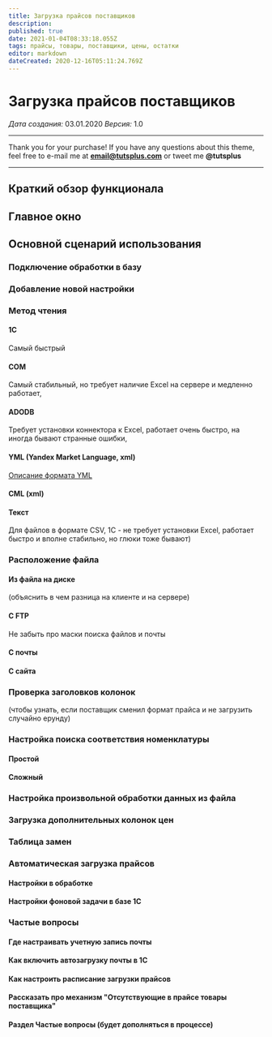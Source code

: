 ```yaml
---
title: Загрузка прайсов поставщиков
description: 
published: true
date: 2021-01-04T08:33:18.055Z
tags: прайсы, товары, поставщики, цены, остатки
editor: markdown
dateCreated: 2020-12-16T05:11:24.769Z
---
```


# Загрузка прайсов поставщиков
*Дата создания:*  03.01.2020
*Версия:* 1.0
***
Thank you for your purchase! If you have any questions about this theme, feel free to e-mail me at **email@tutsplus.com** or tweet me **@tutsplus**
***
## Краткий обзор функционала
## Главное окно
## Основной сценарий использования
### Подключение обработки в базу 
### Добавление новой настройки
### Метод чтения 
#### 1С 
Самый быстрый
#### COM
Самый стабильный, но требует наличие Excel на сервере и медленно работает, 
#### ADODB
Требует установки коннектора к Excel, работает очень быстро, на иногда бывают странные ошибки, 
#### YML (Yandex Market Language, xml)
[Описание формата YML](/https://yandex.ru/support/partnermarket/export/yml.html#yml-format)
#### СML (xml) 
#### Текст 
Для файлов в формате CSV, 1С - не требует установки Excel, работает быстро и вполне стабильно, но глюки тоже бывают)
### Расположение файла
#### Из файла на диске 
(объяснить в чем разница на клиенте и на сервере) 
#### С FTP  
Не забыть про маски поиска файлов и почты
#### С почты    
#### С сайта    

### Проверка заголовков колонок 
(чтобы узнать, если поставщик сменил формат прайса и не загрузить случайно ерунду)    
### Настройка поиска соответствия номенклатуры   
#### Простой    
#### Сложный
### Настройка произвольной обработки данных из файла     
### Загрузка дополнительных колонок цен    
### Таблица замен    
### Автоматическая загрузка прайсов
#### Настройки в обработке
#### Настройки фоновой задачи в базе 1С
### Частые вопросы
#### Где настраивать учетную запись почты    
#### Как включить автозагрузку почты в 1С    
#### Как настроить расписание загрузки прайсов
#### Рассказать про механизм "Отсутствующие в прайсе товары поставщика"   
#### Раздел Частые вопросы (будет дополняться в процессе)